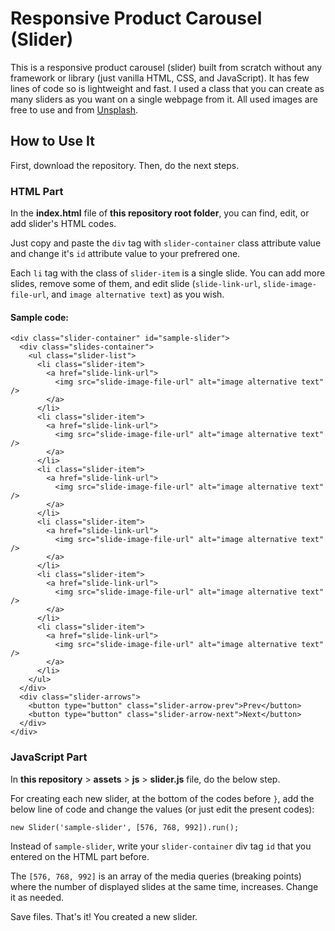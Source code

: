 # Responsive Product Carousel (Slider)

This is a responsive product carousel (slider) built from scratch without any framework or library (just vanilla HTML, CSS, and JavaScript). It has few lines of code so is lightweight and fast. I used a class that you can create as many sliders as you want on a single webpage from it. All used images are free to use and from [Unsplash](https://unsplash.com/).

## How to Use It

First, download the repository. Then, do the next steps.

### HTML Part

In the **index.html** file of **this repository root folder**, you can find, edit, or add slider's HTML codes.

Just copy and paste the `div` tag with `slider-container` class attribute value and change it's `id` attribute value to your prefrered one.

Each `li` tag with the class of `slider-item` is a single slide. You can add more slides, remove some of them, and edit slide (`slide-link-url`, `slide-image-file-url`, and `image alternative text`) as you wish.

#### Sample code:

```
<div class="slider-container" id="sample-slider">
  <div class="slides-container">
    <ul class="slider-list">
      <li class="slider-item">
        <a href="slide-link-url">
          <img src="slide-image-file-url" alt="image alternative text" />
        </a>
      </li>
      <li class="slider-item">
        <a href="slide-link-url">
          <img src="slide-image-file-url" alt="image alternative text" />
        </a>
      </li>
      <li class="slider-item">
        <a href="slide-link-url">
          <img src="slide-image-file-url" alt="image alternative text" />
        </a>
      </li>
      <li class="slider-item">
        <a href="slide-link-url">
          <img src="slide-image-file-url" alt="image alternative text" />
        </a>
      </li>
      <li class="slider-item">
        <a href="slide-link-url">
          <img src="slide-image-file-url" alt="image alternative text" />
        </a>
      </li>
      <li class="slider-item">
        <a href="slide-link-url">
          <img src="slide-image-file-url" alt="image alternative text" />
        </a>
      </li>
    </ul>
  </div>
  <div class="slider-arrows">
    <button type="button" class="slider-arrow-prev">Prev</button>
    <button type="button" class="slider-arrow-next">Next</button>
  </div>
</div>
```

### JavaScript Part

In **this repository** > **assets** > **js** > **slider.js** file, do the below step.

For creating each new slider, at the bottom of the codes before `}`, add the below line of code and change the values (or just edit the present codes):

```
new Slider('sample-slider', [576, 768, 992]).run();
```

Instead of `sample-slider`, write your `slider-container` div tag `id` that you entered on the HTML part before.

The `[576, 768, 992]` is an array of the media queries (breaking points) where the number of displayed slides at the same time, increases. Change it as needed.

Save files. That's it! You created a new slider.
